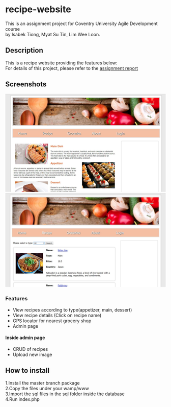 # recipe-website
This is an assignment project for Coventry University Agile Development course<br>
by Isabek Tiong, Myat Su Tin, Lim Wee Loon. <br>

## Description
This is a recipe website providing the features below: <br>
For details of this project, please refer to the [assignment report](https://github.com/isabeltiongsk/recipe-website/blob/master/GroupReportv1.pdf)

## Screenshots
![alt text](https://github.com/isabeltiongsk/recipe-website/blob/master/demo/demo1.JPG) <br>
![alt text](https://github.com/isabeltiongsk/recipe-website/blob/master/demo/demo2.JPG) <br>

### Features
* View recipes according to type(appetizer, main, dessert)
* View recipe details (Click on recipe name)
* GPS locator for nearest grocery shop
* Admin page

#### Inside admin page
* CRUD of recipes
* Upload new image

## How to install
1.Install the master branch package <br>
2.Copy the files under your wamp/www <br>
3.Import the sql files in the sql folder inside the database <br>
4.Run index.php <br>

